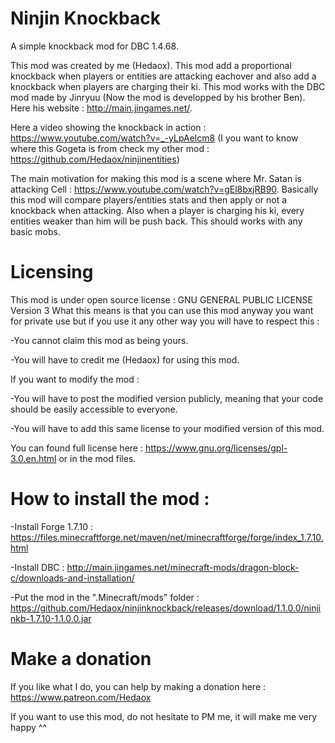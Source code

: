 # Ninjin Knockback

A simple knockback mod for DBC 1.4.68.

This mod was created by me (Hedaox). This mod add a proportional knockback when players or entities are attacking eachover and also add a knockback when players are charging their ki. This mod works with the DBC mod made by Jinryuu (Now the mod is developped by his brother Ben). Here his website : http://main.jingames.net/.

Here a video showing the knockback in action : https://www.youtube.com/watch?v=_-yLpAelcm8
(I you want to know where this Gogeta is from check my other mod : https://github.com/Hedaox/ninjinentities)

The main motivation for making this mod is a scene where Mr. Satan is attacking Cell : https://www.youtube.com/watch?v=gEl8bxjRB90. Basically this mod will compare players/entities stats and then apply or not a knockback when attacking. Also when a player is charging his ki, every entities weaker than him will be push back. This should works with any basic mobs.

# Licensing

This mod is under open source license : GNU GENERAL PUBLIC LICENSE Version 3 What this means is that you can use this mod anyway you want for private use but if you use it any other way you will have to respect this :

  -You cannot claim this mod as being yours.
  
  -You will have to credit me (Hedaox) for using this mod.

If you want to modify the mod :

  -You will have to post the modified version publicly, meaning that your code should be easily accessible to everyone.
  
  -You will have to add this same license to your modified version of this mod.

You can found full license here : https://www.gnu.org/licenses/gpl-3.0.en.html or in the mod files.

# How to install the mod :

  -Install Forge 1.7.10 : https://files.minecraftforge.net/maven/net/minecraftforge/forge/index_1.7.10.html
  
  -Install DBC : http://main.jingames.net/minecraft-mods/dragon-block-c/downloads-and-installation/ 
  
  -Put the mod in the ".Minecraft/mods" folder : https://github.com/Hedaox/ninjinknockback/releases/download/1.1.0.0/ninjinkb-1.7.10-1.1.0.0.jar

# Make a donation

If you like what I do, you can help by making a donation here : https://www.patreon.com/Hedaox

If you want to use this mod, do not hesitate to PM me, it will make me very happy ^^

